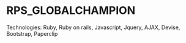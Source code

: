 RPS_GLOBALCHAMPION
==================


Technologies:
Ruby,
Ruby on rails,
Javascript,
Jquery,
AJAX,
Devise,
Bootstrap,
Paperclip
